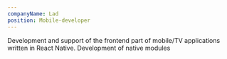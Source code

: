 ```yaml
---
companyName: Lad
position: Mobile-developer
---
```


Development and support of the frontend part of mobile/TV applications written in React Native. Development of native modules
